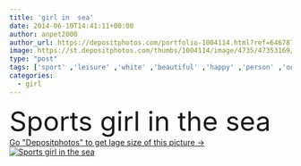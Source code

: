```yaml
---
title: 'girl in  sea'
date: 2014-06-10T14:41:11+00:00
author: anpet2000
author_url: https://depositphotos.com/portfolio-1004114.html?ref=64678756
image: https://st.depositphotos.com/thumbs/1004114/image/4735/47353169/api_thumb_450.jpg?forcejpeg=true
type: "post"
tags: ['sport' ,'leisure' ,'white' ,'beautiful' ,'happy' ,'person' ,'one' ,'girl' ,'young' ,'summer' ,'people' ,'freedom' ,'outdoors' ,'happiness' ,'cheerful' ,'nature' ,'drop' ,'wet' ,'water' ,'smile' ,'sports' ,'healthy' ,'natural' ,'sea' ,'european' ,'nice' ,'pretty' ,'active' ,'woman' ,'lifestyle' ,'edge' ,'joyful' ,'beach' ,'ocean' ,'in' ,'vacation' ,'alone' ,'attractive' ,'walk' ,'outside' ,'gorgeous' ,'free' ,'positive' ,'Holidays' ,'Go' ,'summertime' ,'the' ]
categories: 
  - girl
---
```

<div aling="center">
            <font size="60"> Sports girl in the sea</font>   
</div>
<div>
    <a href='https://st.depositphotos.com/thumbs/1004114/image/4735/47353169/api_thumb_450.jpg?forcejpeg=true?ref=64678756' target=_blank > Go "Depositphotos" to get lage size of this picture ->
        <img href='https://st.depositphotos.com/thumbs/1004114/image/4735/47353169/api_thumb_450.jpg?forcejpeg=true?ref=64678756' src='https://st.depositphotos.com/1004114/4735/i/950/depositphotos_47353169-stock-photo-girl-in-sea.jpg?forcejpeg=true' alt='Sports girl in the sea' >
    </a>
</div>
